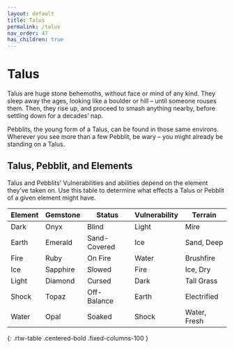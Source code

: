 ```yaml
---
layout: default
title: Talus
permalink: /talus
nav_order: 47
has_children: true
---
```


# Talus

Talus are huge stone behemoths, without face or mind of any kind. They sleep away the ages, looking like a boulder or hill – until someone rouses them. Then, they rise up, and proceed to smash anything nearby, before settling down for a decades’ nap.

Pebblits, the young form of a Talus, can be found in those same environs. Wherever you see more than a few Pebblit, be wary – you might already be standing on a Talus.

## Talus, Pebblit, and Elements

Talus and Pebblits’ Vulnerabilities and abilities depend on the element they’ve taken on. Use this table to determine what effects a Talus or Pebblit of a given element might have.

| Element | Gemstone  | Status       | Vulnerability | Terrain      |
|---------|-----------|--------------|---------------|--------------|
| Dark    | Onyx      | Blind        | Light         | Mire         |
| Earth   | Emerald   | Sand-Covered | Ice           | Sand, Deep   |
| Fire    | Ruby      | On Fire      | Water         | Brushfire    |
| Ice     | Sapphire  | Slowed       | Fire          | Ice, Dry     |
| Light   | Diamond   | Cursed       | Dark          | Tall Grass   |
| Shock   | Topaz     | Off-Balance  | Earth         | Electrified  |
| Water   | Opal      | Soaked       | Shock         | Water, Fresh |
{: .rtw-table .centered-bold .fixed-columns-100 }
